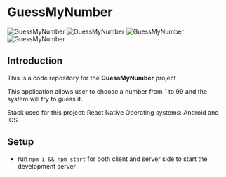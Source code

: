 # GuessMyNumber

![GuessMyNumber](https://piotr.rzadkowolski.dev/assets/mobile/proj1a.webp)
![GuessMyNumber](https://piotr.rzadkowolski.dev/assets/mobile/proj1b.webp)
![GuessMyNumber](https://piotr.rzadkowolski.dev/assets/mobile/proj1c.webp)
![GuessMyNumber](https://piotr.rzadkowolski.dev/assets/mobile/proj1d.webp)

## Introduction
This is a code repository for the **GuessMyNumber** project

This application allows user to choose a number from 1 to 99 and the system will try to guess it.

Stack used for this project: React Native
Operating systems: Android and iOS

## Setup
- run ```npm i && npm start``` for both client and server side to start the development server
